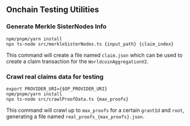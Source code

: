 ## Onchain Testing Utilities
### Generate Merkle SisterNodes Info
```
npm/pnpm/yarn install
npx ts-node src/merkleSisterNodes.ts {input_path} {claim_index}
```
This command will create a file named `claim.json` which can be used to create a claim transaction for the `WorldcoinAggregationV2`.

### Crawl real claims data for testing
```
export PROVIDER_URI={$OP_PROVIDER_URI}
npm/pnpm/yarn install
npx ts-node src/crawlProofData.ts {max_proofs}
```
This command will crawl up to `max_proofs` for a certain `grantId` and `root`, generating a file named `real_proofs_{max_proofs}.json`.